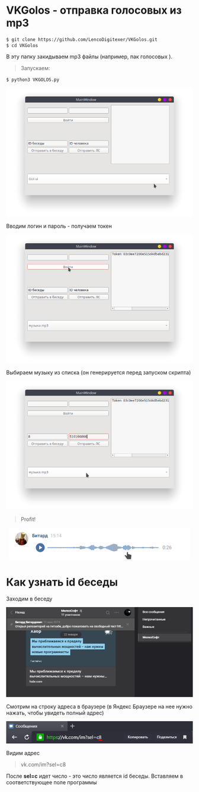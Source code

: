 # VKGolos - отправка голосовых из mp3
    $ git clone https://github.com/LencoDigitexer/VKGolos.git
    $ cd VKGolos
    
В эту папку закидываем mp3 файлы (например, пак голосовых ).
> Запускаем:

    $ python3 VKGOLOS.py
    
<p align="center">
  <img src="src/screen.png" alt="Sublime's custom image"/>
</p>

Вводим логин и пароль - получаем токен

<p align="center">
  <img src="src/logpass.png" alt="Sublime's custom image"/>
</p>

Выбираем музыку из списка (он генерируется перед запуском скрипта)

<p align="center">
  <img src="src/choose_music.png" alt="Sublime's custom image"/>
</p>

> Profit!

<p align="center">
  <img src="src/profit.png" alt="Sublime's custom image"/>
</p>

# Как узнать id беседы

Заходим в беседу

<p align="center">
  <img src="src/Screenshot_1.png" alt="Sublime's custom image"/>
</p>

Смотрим на строку адреса в браузере (в Яндекс Браузере на нее нужно нажать, чтобы увидеть полный адрес)

<p align="center">
  <img src="src/Screenshot_2.png" alt="Sublime's custom image"/>
</p>

Видим адрес 
>    vk.com/im?sel=c8
    
После <b>sel=c</b> идет число - это число является id беседы.
Вставляем в соответствующее поле программы
